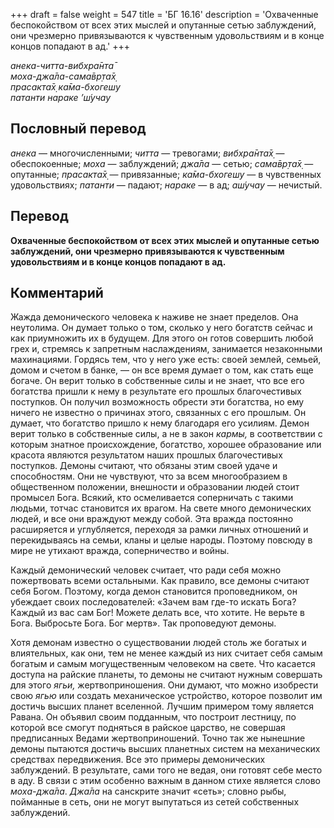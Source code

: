 +++
draft = false
weight = 547
title = 'БГ 16.16'
description = 'Охваченные беспокойством от всех этих мыслей и опутанные сетью заблуждений, они чрезмерно привязываются к чувственным удовольствиям и в конце концов попадают в ад.'
+++

_анека-читта-вибхра̄нта̄  
моха-джа̄ла-сама̄вр̣та̄х̣  
прасакта̄х̣ ка̄ма-бхогешу  
патанти нараке ’ш́учау_

## Пословный перевод

_анека_ — многочисленными; _читта_ — тревогами; _вибхра̄нта̄х̣_ — обеспокоенные; _моха_ — заблуждений; _джа̄ла_ — сетью; _сама̄вр̣та̄х̣_ — опутанные; _прасакта̄х̣_ — привязанные; _ка̄ма_\-_бхогешу_ — в чувственных удовольствиях; _патанти_ — падают; _нараке_ — в ад; _аш́учау_ — нечистый.

## Перевод

**Охваченные беспокойством от всех этих мыслей и опутанные сетью заблуждений, они чрезмерно привязываются к чувственным удовольствиям и в конце концов попадают в ад.**

## Комментарий

Жажда демонического человека к наживе не знает пределов. Она неутолима. Он думает только о том, сколько у него богатств сейчас и как приумножить их в будущем. Для этого он готов совершить любой грех и, стремясь к запретным наслаждениям, занимается незаконными махинациями. Гордясь тем, что у него уже есть: своей землей, семьей, домом и счетом в банке, — он все время думает о том, как стать еще богаче. Он верит только в собственные силы и не знает, что все его богатства пришли к нему в результате его прошлых благочестивых поступков. Он получил возможность обрести эти богатства, но ему ничего не известно о причинах этого, связанных с его прошлым. Он думает, что богатство пришло к нему благодаря его усилиям. Демон верит только в собственные силы, а не в закон _кармы,_ в соответствии с которым знатное происхождение, богатство, хорошее образование или красота являются результатом наших прошлых благочестивых поступков. Демоны считают, что обязаны этим своей удаче и способностям. Они не чувствуют, что за всем многообразием в общественном положении, внешности и образовании людей стоит промысел Бога. Всякий, кто осмеливается соперничать с такими людьми, тотчас становится их врагом. На свете много демонических людей, и все они враждуют между собой. Эта вражда постоянно расширяется и углубляется, переходя за рамки личных отношений и перекидываясь на семьи, кланы и целые народы. Поэтому повсюду в мире не утихают вражда, соперничество и войны.

Каждый демонический человек считает, что ради себя можно пожертвовать всеми остальными. Как правило, все демоны считают себя Богом. Поэтому, когда демон становится проповедником, он убеждает своих последователей: «Зачем вам где-то искать Бога? Каждый из вас сам Бог! Можете делать все, что хотите. Не верьте в Бога. Выбросьте Бога. Бог мертв». Так проповедуют демоны.

Хотя демонам известно о существовании людей столь же богатых и влиятельных, как они, тем не менее каждый из них считает себя самым богатым и самым могущественным человеком на свете. Что касается доступа на райские планеты, то демоны не считают нужным совершать для этого _ягьи,_ жертвоприношения. Они думают, что можно изобрести свою _ягью_ или создать механическое устройство, которое позволит им достичь высших планет вселенной. Лучшим примером тому является Равана. Он объявил своим подданным, что построит лестницу, по которой все смогут подняться в райское царство, не совершая предписанных Ведами жертвоприношений. Точно так же нынешние демоны пытаются достичь высших планетных систем на механических средствах передвижения. Все это примеры демонических заблуждений. В результате, сами того не ведая, они готовят себе место в аду. В связи с этим особенно важным в данном стихе является слово _моха-джа̄ла_. _Джа̄ла_ на санскрите значит «сеть»; словно рыбы, пойманные в сеть, они не могут выпутаться из сетей собственных заблуждений.
